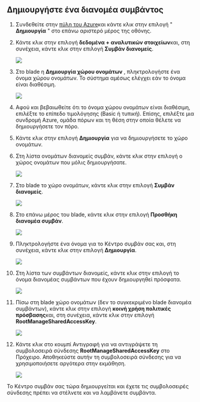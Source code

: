 ## <a name="create-an-event-hub"></a>Δημιουργήστε ένα διανομέα συμβάντος

1. Συνδεθείτε στην [πύλη του Azure][]και κάντε κλικ στην επιλογή " **Δημιουργία** " στο επάνω αριστερό μέρος της οθόνης.

2. Κάντε κλικ στην επιλογή **δεδομένα + αναλυτικών στοιχείων**και, στη συνέχεια, κάντε κλικ στην επιλογή **Συμβάν διανομείς**.

    ![](./media/event-hubs-create-event-hub/create-event-hub9.png)

3. Στο blade η **Δημιουργία χώρου ονομάτων** , πληκτρολογήστε ένα όνομα χώρου ονομάτων. Το σύστημα αμέσως ελέγχει εάν το όνομα είναι διαθέσιμη.

    ![](./media/event-hubs-create-event-hub/create-event-hub1.png)

4. Αφού και βεβαιωθείτε ότι το όνομα χώρου ονομάτων είναι διαθέσιμη, επιλέξτε το επίπεδο τιμολόγησης (Basic ή τυπική). Επίσης, επιλέξτε μια συνδρομή Azure, ομάδα πόρων και τη θέση στην οποία θέλετε να δημιουργήσετε τον πόρο. 

2. Κάντε κλικ στην επιλογή **Δημιουργία** για να δημιουργήσετε το χώρο ονομάτων.

6. Στη λίστα ονομάτων διανομείς συμβάν, κάντε κλικ στην επιλογή ο χώρος ονομάτων που μόλις δημιουργήσατε.      

    ![](./media/event-hubs-create-event-hub/create-event-hub2.png)

7. Στο blade το χώρο ονομάτων, κάντε κλικ στην επιλογή **Συμβάν διανομείς**.

    ![](./media/event-hubs-create-event-hub/create-event-hub3.png)

8. Στο επάνω μέρος του blade, κάντε κλικ στην επιλογή **Προσθήκη διανομέα συμβάν**.

    ![](./media/event-hubs-create-event-hub/create-event-hub4.png)

3. Πληκτρολογήστε ένα όνομα για το Κέντρο συμβάν σας και, στη συνέχεια, κάντε κλικ στην επιλογή **Δημιουργία**.

    ![](./media/event-hubs-create-event-hub/create-event-hub5.png)

4. Στη λίστα των συμβάντων διανομείς, κάντε κλικ στην επιλογή το όνομα διανομέας συμβάντων που έχουν δημιουργηθεί πρόσφατα. 

    ![](./media/event-hubs-create-event-hub/create-event-hub6.png)

5. Πίσω στη blade χώρο ονομάτων (δεν το συγκεκριμένο blade διανομέα συμβάντων), κάντε κλικ στην επιλογή **κοινή χρήση πολιτικές πρόσβασης**και, στη συνέχεια, κάντε κλικ στην επιλογή **RootManageSharedAccessKey**.

    ![](./media/event-hubs-create-event-hub/create-event-hub7.png)

5. Κάντε κλικ στο κουμπί Αντιγραφή για να αντιγράψετε τη συμβολοσειρά σύνδεσης **RootManageSharedAccessKey** στο Πρόχειρο. Αποθηκεύστε αυτήν τη συμβολοσειρά σύνδεσης για να χρησιμοποιήσετε αργότερα στην εκμάθηση.

    ![](./media/event-hubs-create-event-hub/create-event-hub8.png)

Το Κέντρο συμβάν σας τώρα δημιουργείται και έχετε τις συμβολοσειρές σύνδεσης πρέπει να στέλνετε και να λαμβάνετε συμβάντα.

[Πύλη του Azure]: https://portal.azure.com/